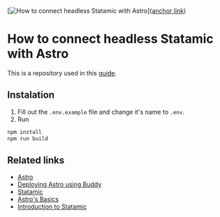 [![How to connect headless Statamic with Astro](https://user-images.githubusercontent.com/2342458/187889820-501f1bb7-986d-4e87-8191-0349827efe8d.png)]([anchor link](https://buddy.works/guides/statamic-rest-api))

# How to connect headless Statamic with Astro

This is a repository used in this [guide](https://buddy.works/guides/statamic-rest-api).

## Instalation

1. Fill out the `.env.example` file and change it's name to `.env`.
2. Run

```bash
npm install
npm run build
```

## Related links

- [Astro](https://astro.build)
- [Deploying Astro using Buddy](https://docs.astro.build/en/guides/deploy/buddy/)
- [Statamic](https://statamic.com/)
- [Astro's Basics](https://buddy.works/guides/introduction-to-astro)
- [Introduction to Statamic](https://buddy.works/guides/introduction-to-statamic)
